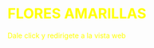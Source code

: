 <h1 style="color: yellow;">FLORES AMARILLAS</h1>

<a href="https://leafy-souffle-a68101.netlify.app/" style="color: yellow; text-decoration: none;">Dale click y redirigete a la vista web</a>

